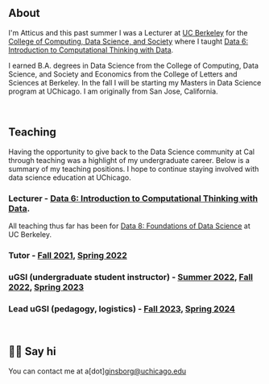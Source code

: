 ---
---

## About

I'm Atticus and this past summer I was a Lecturer at [UC Berkeley](https://www.berkeley.edu/) for the [College of Computing, Data Science, and Society](https://cdss.berkeley.edu/) where I taught [Data 6: Introduction to Computational Thinking with Data](https://data6.org/). 

I earned B.A. degrees in Data Science from the College of Computing, Data Science, and Society and Economics from the College of Letters and Sciences at Berkeley. In the fall I will be starting my Masters in Data Science program at UChicago. I am originally from San Jose, California.

<br>

## Teaching
Having the opportunity to give back to the Data Science community at Cal through teaching was a highlight of my undergraduate career. Below is a summary of my teaching positions. I hope to continue staying involved with data science education at UChicago.

### Lecturer - [Data 6: Introduction to Computational Thinking with Data](https://data6.org/). 

All teaching thus far has been for [Data 8: Foundations of Data Science](https://www.data8.org/) at UC Berkeley.
### Tutor - [Fall 2021](https://www.data8.org/fa21), [Spring 2022](https://www.data8.org/sp22)
### uGSI (undergraduate student instructor) - [Summer 2022](https://www.data8.org/su22), [Fall 2022](https://www.data8.org/fa22), [Spring 2023](https://www.data8.org/su23)
### Lead uGSI (pedagogy, logistics) - [Fall 2023](https://www.data8.org/fa23), [Spring 2024](https://www.data8.org/sp24)

<br> 

## 👋🏻 Say hi

You can contact me at a\[dot\]ginsborg@uchicago.edu

